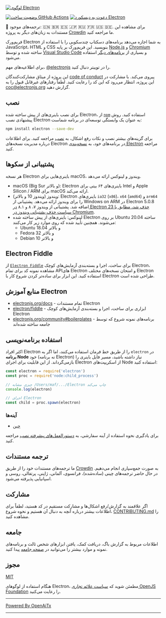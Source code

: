 [![لوگوی Electron](https://electronjs.org/images/electron-logo.svg)](https://electronjs.org)

[![وضعیت ساخت GitHub Actions](https://github.com/electron/electron/actions/workflows/build.yml/badge.svg)](https://github.com/electron/electron/actions/workflows/build.yml)
[![دعوت به دیسکورد Electron](https://img.shields.io/discord/745037351163527189?color=%237289DA&label=chat&logo=discord&logoColor=white)](https://discord.gg/electronjs)

:memo: ترجمه‌های موجود: 🇨🇳 🇧🇷 🇪🇸 🇯🇵 🇷🇺 🇫🇷 🇺🇸 🇩🇪.
برای مشاهده این مستندات به زبان‌های دیگر به پروژه [Crowdin](https://crowdin.com/project/electron) ما مراجعه کنید.

فریم‌ورک Electron به شما اجازه می‌دهد برنامه‌های دسکتاپ چندسکویی را با استفاده از JavaScript، HTML و CSS بنویسید. این فریم‌ورک بر پایه [Node.js](https://nodejs.org/) و [Chromium](https://www.chromium.org) ساخته شده و توسط [Visual Studio Code](https://github.com/Microsoft/vscode/) و بسیاری از [برنامه‌های دیگر](https://electronjs.org/apps) استفاده می‌شود.

برای اطلاعیه‌های مهم، [@electronjs](https://twitter.com/electronjs) را در توییتر دنبال کنید.

این پروژه از میثاق مشارکت‌کنندگان [code of conduct](https://github.com/electron/electron/tree/main/CODE_OF_CONDUCT.md) پیروی می‌کند. با مشارکت در این پروژه، انتظار می‌رود که این کد را رعایت کنید. لطفاً رفتارهای غیرقابل قبول را به [coc@electronjs.org](mailto:coc@electronjs.org) گزارش دهید.

## نصب

برای نصب باینری‌های از پیش ساخته شده Electron، از [`npm`](https://docs.npmjs.com/) استفاده کنید.
روش پیشنهادی نصب Electron به عنوان یک وابستگی توسعه‌ای در برنامه شماست:

```sh
npm install electron --save-dev
```

برای گزینه‌های بیشتر نصب و نکات رفع اشکال، به [نصب](docs/tutorial/installation.md) مراجعه کنید. برای اطلاعات درباره مدیریت نسخه‌های Electron در برنامه‌های خود، به [نسخه‌بندی Electron](docs/tutorial/electron-versioning.md) مراجعه کنید.

## پشتیبانی از سکوها

هر نسخه Electron باینری‌هایی برای macOS، ویندوز و لینوکس ارائه می‌دهد.

* macOS (Big Sur و بالاتر): Electron باینری‌های ۶۴ بیتی برای Intel و Apple Silicon / ARM برای macOS ارائه می‌کند.
* ویندوز (ویندوز 10 و بالاتر): Electron باینری‌های `ia32` (`x86`)، `x64` (`amd64`) و `arm64` را برای ویندوز ارائه می‌دهد. پشتیبانی از Windows on ARM در Electron 5.0.8 اضافه شد. پشتیبانی از ویندوز ۷، ۸ و ۸.۱ [در Electron 23 حذف شد، مطابق با سیاست حذف پشتیبانی ویندوز در Chromium](https://www.electronjs.org/blog/windows-7-to-8-1-deprecation-notice).
* لینوکس: باینری‌های از پیش ساخته شده Electron بر روی Ubuntu 20.04 ساخته می‌شوند. همچنین تأیید شده که روی موارد زیر کار می‌کنند:
  * Ubuntu 18.04 و بالاتر
  * Fedora 32 و بالاتر
  * Debian 10 و بالاتر

## Electron Fiddle

از [`Electron Fiddle`](https://github.com/electron/fiddle) برای ساخت، اجرا و بسته‌بندی آزمایش‌های کوچک Electron، مشاهده نمونه کد برای تمام APIهای Electron و امتحان نسخه‌های مختلف Electron استفاده کنید. این ابزار برای ساده‌تر کردن شروع کار با Electron طراحی شده است.

## منابع آموزش Electron

* [electronjs.org/docs](https://electronjs.org/docs) - تمام مستندات Electron
* [electron/fiddle](https://github.com/electron/fiddle) - ابزاری برای ساخت، اجرا و بسته‌بندی آزمایش‌های کوچک Electron
* [electronjs.org/community#boilerplates](https://electronjs.org/community#boilerplates) - برنامه‌های نمونه شروع که توسط جامعه ساخته شده‌اند

## استفاده برنامه‌نویسی

اکثر افراد Electron را از طریق خط فرمان استفاده می‌کنند، اما اگر به `electron` در **برنامه Node** خود (نه برنامه Electron) نیاز داشته باشید، مسیر فایل باینری را بازمی‌گرداند. از این قابلیت برای اجرای Electron از اسکریپت‌های Node استفاده کنید:

```javascript
const electron = require('electron')
const proc = require('node:child_process')

// چیزی مشابه /Users/maf/.../Electron چاپ می‌کند
console.log(electron)

// اجرای Electron
const child = proc.spawn(electron)
```

### آینه‌ها

* [چین](https://npmmirror.com/mirrors/electron/)

برای یادگیری نحوه استفاده از آینه سفارشی، به [دستورالعمل‌های پیشرفته نصب](https://www.electronjs.org/docs/latest/tutorial/installation#mirror) مراجعه کنید.

## ترجمه مستندات

ما ترجمه‌های مستندات خود را از طریق [Crowdin](https://crowdin.com/project/electron) به صورت جمع‌سپاری انجام می‌دهیم.
در حال حاضر ترجمه‌های چینی (ساده‌شده)، فرانسوی، آلمانی، ژاپنی، پرتغالی، روسی و اسپانیایی پذیرفته می‌شود.

## مشارکت

اگر علاقمند به گزارش/رفع اشکال‌ها و مشارکت مستقیم در کد هستید، لطفاً برای اطلاعات بیشتر درباره آنچه به دنبال آن هستیم و نحوه شروع، [CONTRIBUTING.md](CONTRIBUTING.md) را مشاهده کنید.

## جامعه

اطلاعات مربوط به گزارش باگ، دریافت کمک، یافتن ابزارهای شخص ثالث و برنامه‌های نمونه و موارد بیشتر را می‌توانید در [صفحه جامعه](https://www.electronjs.org/community) پیدا کنید.

## مجوز

[MIT](https://github.com/electron/electron/blob/main/LICENSE)

هنگام استفاده از لوگوهای Electron، مطمئن شوید که [سیاست علائم تجاری OpenJS Foundation](https://trademark-policy.openjsf.org/) را رعایت می‌کنید.

---

[Powered By OpenAiTx](https://github.com/OpenAiTx/OpenAiTx)

---